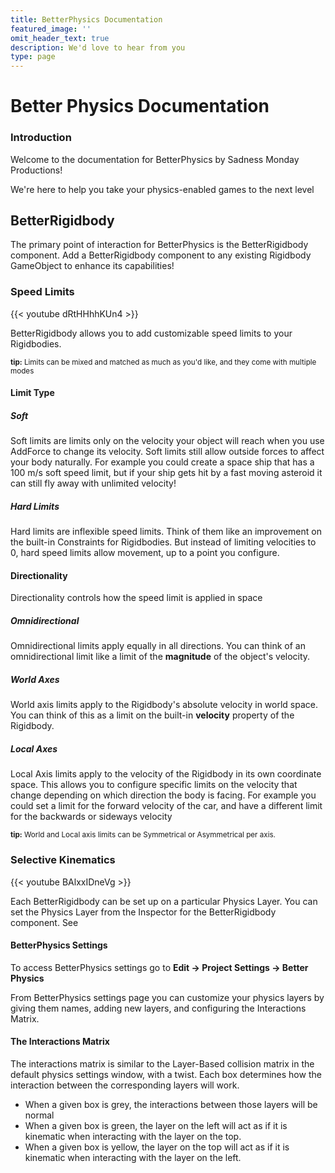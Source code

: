 ```yaml
---
title: BetterPhysics Documentation
featured_image: ''
omit_header_text: true
description: We'd love to hear from you
type: page
---
```

# Better Physics Documentation
### Introduction

Welcome to the documentation for BetterPhysics by Sadness Monday Productions!

We're here to help you take your physics-enabled games to the next level

## BetterRigidbody
The primary point of interaction for BetterPhysics is the BetterRigidbody component. Add a BetterRigidbody component to any existing Rigidbody GameObject to enhance its capabilities!

### Speed Limits

{{< youtube dRtHHhhKUn4 >}}

BetterRigidbody allows you to add customizable speed limits to your Rigidbodies.

<sup style="display: inline-block;">**tip:** Limits can be mixed and matched as much as you'd like, and they come with multiple modes</sup>

#### Limit Type

##### Soft

Soft limits are limits only on the velocity your object will reach when you use AddForce to change its velocity. Soft limits still allow outside forces to affect your body naturally. For example you could create a space ship that has a 100 m/s soft speed limit, but if your ship gets hit by a fast moving asteroid it can still fly away with unlimited velocity!

##### Hard Limits

Hard limits are inflexible speed limits. Think of them like an improvement on the built-in Constraints for Rigidbodies. But instead of limiting velocities to 0, hard speed limits allow movement, up to a point you configure.

#### Directionality

Directionality controls how the speed limit is applied in space

##### Omnidirectional

Omnidirectional limits  apply equally in all directions. You can think of an omnidirectional limit like a limit of the <b>magnitude</b> of the object's velocity.

##### World Axes

World axis limits apply to the Rigidbody's absolute velocity in world space. You can think of this as a limit on the built-in <b>velocity</b> property of the Rigidbody.

##### Local Axes

Local Axis limits apply to the velocity of the Rigidbody in its own coordinate space. This allows you to configure specific limits on the velocity that change depending on which direction the body is facing. For example you could set a limit for the forward velocity of the car, and have a different limit for the backwards or sideways velocity

<sup style="display: inline-block;">**tip:** World and Local axis limits can be Symmetrical or Asymmetrical per axis.</sup>

### Selective Kinematics

{{< youtube BAlxxIDneVg >}}

Each BetterRigidbody can be set up on a particular Physics Layer. You can set the Physics Layer from the Inspector for the BetterRigidbody component. See

#### BetterPhysics Settings

To access BetterPhysics settings go to **Edit -> Project Settings -> Better Physics**

From BetterPhysics settings page you can customize your physics layers by giving them names, adding new layers, and configuring the Interactions Matrix.

#### The Interactions Matrix

The interactions matrix is similar to the Layer-Based collision matrix in the default physics settings window, with a twist. Each box determines how the interaction between the corresponding layers will work.

- When a given box is grey, the interactions between those layers will be normal
- When a given box is green, the layer on the left will act as if it is kinematic when interacting with the layer on the top.
- When a given box is yellow, the layer on the top will act as if it is kinematic when interacting with the layer on the left.